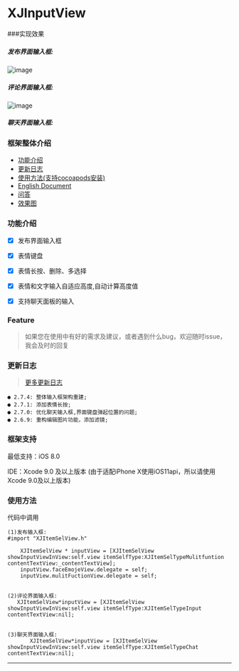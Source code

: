 # XJInputView

###实现效果
##### 发布界面输入框:
![image](https://github.com/jxshunqiziran/XJInputView/blob/master/newPost.gif)
##### 评论界面输入框:
![image](https://github.com/jxshunqiziran/XJInputView/blob/master/comment.gif)
##### 聊天界面输入框:

### 框架整体介绍
* [功能介绍](#功能介绍)
* [更新日志](#更新日志)
* [使用方法(支持cocoapods安装)](#使用方法)
* [English Document](#English)
* [问答](#问答)
* [效果图](#效果图)

### <a id="功能介绍"></a>功能介绍
- [x] 发布界面输入框
- [x] 表情键盘
- [x] 表情长按、删除、多选择
- [x] 表情和文字输入自适应高度,自动计算高度值
- [x] 支持聊天面板的输入


### Feature

> 如果您在使用中有好的需求及建议，或者遇到什么bug，欢迎随时issue，我会及时的回复
 
### 更新日志
> [更多更新日志](https://github.com/longitachi/ZLPhotoBrowser/blob/master/UPDATELOG.md)
```
● 2.7.4: 整体输入框架构重建;
● 2.7.1: 添加表情长按;
● 2.7.0: 优化聊天输入框,界面键盘弹起位置的问题; 
● 2.6.9: 重构编辑图片功能，添加滤镜;

```

### 框架支持
最低支持：iOS 8.0 

IDE：Xcode 9.0 及以上版本 (由于适配iPhone X使用iOS11api，所以请使用Xcode 9.0及以上版本)

### <a id="使用方法"></a>使用方法


代码中调用
```objc
(1)发布输入框:
#import "XJItemSelView.h"
    
    XJItemSelView * inputView = [XJItemSelView showInputViewInView:self.view itemSelfType:XJItemSelTypeMulitfuntion contentTextView:_contentTextView];
    inputView.faceEmojeView.delegate = self;
    inputView.mulitFuctionView.delegate = self;
    
    
(2)评论界面输入框:
   XJItemSelView*inputView = [XJItemSelView showInputViewInView:self.view itemSelfType:XJItemSelTypeInput contentTextView:nil];
   
   
(3)聊天界面输入框:
       XJItemSelView*inputView = [XJItemSelView showInputViewInView:self.view itemSelfType:XJItemSelTypeChat contentTextView:nil];
```

------------------

